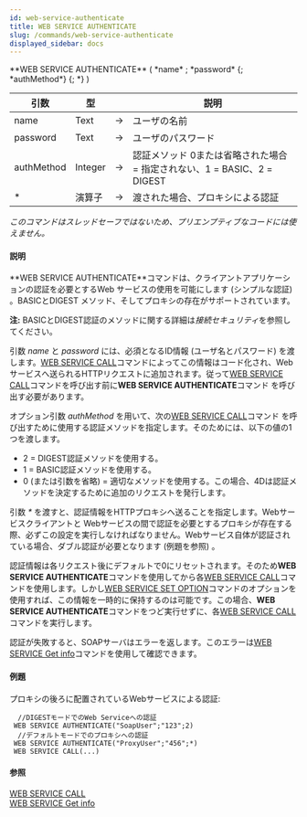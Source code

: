 ```yaml
---
id: web-service-authenticate
title: WEB SERVICE AUTHENTICATE
slug: /commands/web-service-authenticate
displayed_sidebar: docs
---
```


<!--REF #_command_.WEB SERVICE AUTHENTICATE.Syntax-->**WEB SERVICE AUTHENTICATE** ( *name* ; *password* {; *authMethod*} {; *} )<!-- END REF-->
<!--REF #_command_.WEB SERVICE AUTHENTICATE.Params-->
| 引数 | 型 |  | 説明 |
| --- | --- | --- | --- |
| name | Text | &#8594;  | ユーザの名前 |
| password | Text | &#8594;  | ユーザのパスワード |
| authMethod | Integer | &#8594;  | 認証メソッド 0または省略された場合 = 指定されない、1 = BASIC、2 = DIGEST |
| * | 演算子 | &#8594;  | 渡された場合、プロキシによる認証 |

<!-- END REF-->

*このコマンドはスレッドセーフではないため、プリエンプティブなコードには使えません。*


#### 説明 

<!--REF #_command_.WEB SERVICE AUTHENTICATE.Summary-->**WEB SERVICE AUTHENTICATE**コマンドは、クライアントアプリケーションの認証を必要とするWeb サービスの使用を可能にします (シンプルな認証) 。<!-- END REF-->BASICとDIGEST メソッド、そしてプロキシの存在がサポートされています。

**注:** BASICとDIGEST認証のメソッドに関する詳細は*接続セキュリティ*を参照してください。

引数 *name* と *password* には、必須となるID情報 (ユーザ名とパスワード) を渡します。[WEB SERVICE CALL](web-service-call.md)コマンドによってこの情報はコード化され、Webサービスへ送られるHTTPリクエストに追加されます。従って[WEB SERVICE CALL](web-service-call.md)コマンドを呼び出す前に**WEB SERVICE AUTHENTICATE**コマンド を呼び出す必要があります。  
  
オプション引数 *authMethod* を用いて、次の[WEB SERVICE CALL](web-service-call.md)コマンド を呼び出すために使用する認証メソッドを指定します。そのためには、以下の値の1つを渡します。

* 2 = DIGEST認証メソッドを使用する。
* 1 = BASIC認証メソッドを使用する。
* 0 (または引数を省略) = 適切なメソッドを使用する。この場合、4Dは認証メソッドを決定するために追加のリクエストを発行します。

引数 *\** を渡すと、認証情報をHTTPプロキシへ送ることを指定します。Webサービスクライアントと Webサービスの間で認証を必要とするプロキシが存在する際、必ずこの設定を実行しなければなりません。Webサービス自体が認証されている場合、ダブル認証が必要となります (例題を参照) 。

認証情報は各リクエスト後にデフォルトで0にリセットされます。そのため**WEB SERVICE AUTHENTICATE**コマンドを使用してから各[WEB SERVICE CALL](web-service-call.md)コマンドを使用します。しかし[WEB SERVICE SET OPTION](web-service-set-option.md)コマンドのオプションを使用すれば、この情報を一時的に保持するのは可能です。この場合、**WEB SERVICE AUTHENTICATE**コマンドをつど実行せずに、各[WEB SERVICE CALL](web-service-call.md)コマンドを実行します。

認証が失敗すると、SOAPサーバはエラーを返します。このエラーは[WEB SERVICE Get info](web-service-get-info.md)コマンドを使用して確認できます。

#### 例題 

プロキシの後ろに配置されているWebサービスによる認証:

```4d
  //DIGESTモードでのWeb Serviceへの認証
 WEB SERVICE AUTHENTICATE("SoapUser";"123";2)
  //デフォルトモードでのプロキシへの認証
 WEB SERVICE AUTHENTICATE("ProxyUser";"456";*)
 WEB SERVICE CALL(...)
```

#### 参照 

[WEB SERVICE CALL](web-service-call.md)  
[WEB SERVICE Get info](web-service-get-info.md)  
